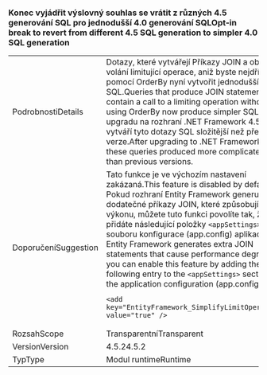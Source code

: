 ### <a name="opt-in-break-to-revert-from-different-45-sql-generation-to-simpler-40-sql-generation"></a><span data-ttu-id="f7994-101">Konec vyjádřit výslovný souhlas se vrátit z různých 4.5 generování SQL pro jednodušší 4.0 generování SQL</span><span class="sxs-lookup"><span data-stu-id="f7994-101">Opt-in break to revert from different 4.5 SQL generation to simpler 4.0 SQL generation</span></span>

|   |   |
|---|---|
|<span data-ttu-id="f7994-102">Podrobnosti</span><span class="sxs-lookup"><span data-stu-id="f7994-102">Details</span></span>|<span data-ttu-id="f7994-103">Dotazy, které vytvářejí Příkazy JOIN a obsahovat volání limitující operace, aniž byste nejdřív pomocí OrderBy nyní vytvořit jednodušší SQL.</span><span class="sxs-lookup"><span data-stu-id="f7994-103">Queries that produce JOIN statements and contain a call to a limiting operation without first using OrderBy now produce simpler SQL.</span></span> <span data-ttu-id="f7994-104">Po upgradu na rozhraní .NET Framework 4.5, vytváří tyto dotazy SQL složitější než předchozí verze.</span><span class="sxs-lookup"><span data-stu-id="f7994-104">After upgrading to .NET Framework 4.5, these queries produced more complicated SQL than previous versions.</span></span>|
|<span data-ttu-id="f7994-105">Doporučení</span><span class="sxs-lookup"><span data-stu-id="f7994-105">Suggestion</span></span>|<span data-ttu-id="f7994-106">Tato funkce je ve výchozím nastavení zakázaná.</span><span class="sxs-lookup"><span data-stu-id="f7994-106">This feature is disabled by default.</span></span> <span data-ttu-id="f7994-107">Pokud rozhraní Entity Framework generuje dodatečné příkazy JOIN, které způsobují snížení výkonu, můžete tuto funkci povolíte tak, že přidáte následující položky <code>&lt;appSettings&gt;</code> souboru konfigurace (app.config) aplikace:</span><span class="sxs-lookup"><span data-stu-id="f7994-107">If Entity Framework generates extra JOIN statements that cause performance degradation, you can enable this feature by adding the following entry to the <code>&lt;appSettings&gt;</code> section of the application configuration (app.config) file:</span></span><pre><code class="lang-xml">&lt;add key=&quot;EntityFramework_SimplifyLimitOperations&quot; value=&quot;true&quot; /&gt;&#13;&#10;</code></pre>|
|<span data-ttu-id="f7994-108">Rozsah</span><span class="sxs-lookup"><span data-stu-id="f7994-108">Scope</span></span>|<span data-ttu-id="f7994-109">Transparentní</span><span class="sxs-lookup"><span data-stu-id="f7994-109">Transparent</span></span>|
|<span data-ttu-id="f7994-110">Version</span><span class="sxs-lookup"><span data-stu-id="f7994-110">Version</span></span>|<span data-ttu-id="f7994-111">4.5.2</span><span class="sxs-lookup"><span data-stu-id="f7994-111">4.5.2</span></span>|
|<span data-ttu-id="f7994-112">Typ</span><span class="sxs-lookup"><span data-stu-id="f7994-112">Type</span></span>|<span data-ttu-id="f7994-113">Modul runtime</span><span class="sxs-lookup"><span data-stu-id="f7994-113">Runtime</span></span>|

